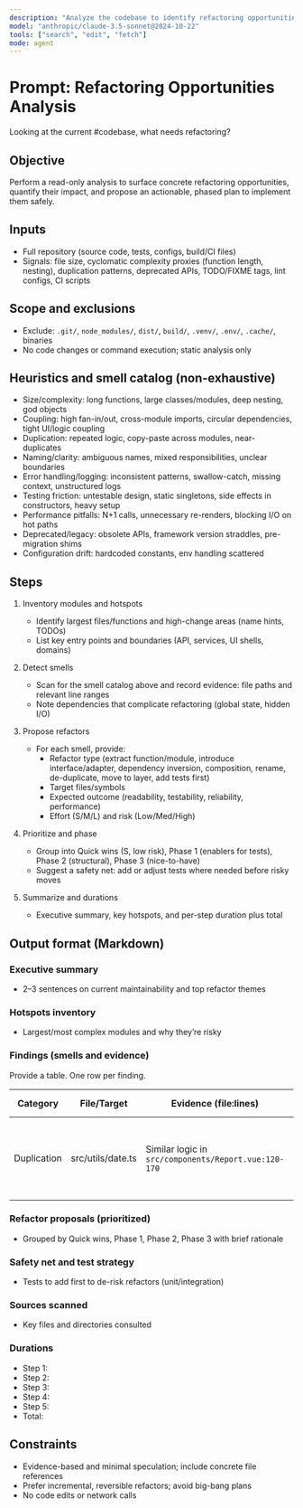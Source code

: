 ```yaml
---
description: "Analyze the codebase to identify refactoring opportunities with evidence, impact, and a prioritized plan"
model: "anthropic/claude-3.5-sonnet@2024-10-22"
tools: ["search", "edit", "fetch"]
mode: agent
---
```


# Prompt: Refactoring Opportunities Analysis

Looking at the current #codebase, what needs refactoring?

## Objective

Perform a read-only analysis to surface concrete refactoring opportunities, quantify their impact, and propose an actionable, phased plan to implement them safely.

## Inputs

- Full repository (source code, tests, configs, build/CI files)
- Signals: file size, cyclomatic complexity proxies (function length, nesting), duplication patterns, deprecated APIs, TODO/FIXME tags, lint configs, CI scripts

## Scope and exclusions

- Exclude: `.git/`, `node_modules/`, `dist/`, `build/`, `.venv/`, `.env/`, `.cache/`, binaries
- No code changes or command execution; static analysis only

## Heuristics and smell catalog (non-exhaustive)

- Size/complexity: long functions, large classes/modules, deep nesting, god objects
- Coupling: high fan-in/out, cross-module imports, circular dependencies, tight UI/logic coupling
- Duplication: repeated logic, copy-paste across modules, near-duplicates
- Naming/clarity: ambiguous names, mixed responsibilities, unclear boundaries
- Error handling/logging: inconsistent patterns, swallow-catch, missing context, unstructured logs
- Testing friction: untestable design, static singletons, side effects in constructors, heavy setup
- Performance pitfalls: N+1 calls, unnecessary re-renders, blocking I/O on hot paths
- Deprecated/legacy: obsolete APIs, framework version straddles, pre-migration shims
- Configuration drift: hardcoded constants, env handling scattered

## Steps

1. Inventory modules and hotspots

   - Identify largest files/functions and high-change areas (name hints, TODOs)
   - List key entry points and boundaries (API, services, UI shells, domains)

2. Detect smells

   - Scan for the smell catalog above and record evidence: file paths and relevant line ranges
   - Note dependencies that complicate refactoring (global state, hidden I/O)

3. Propose refactors

   - For each smell, provide:
     - Refactor type (extract function/module, introduce interface/adapter, dependency inversion, composition, rename, de-duplicate, move to layer, add tests first)
     - Target files/symbols
     - Expected outcome (readability, testability, reliability, performance)
     - Effort (S/M/L) and risk (Low/Med/High)

4. Prioritize and phase

   - Group into Quick wins (S, low risk), Phase 1 (enablers for tests), Phase 2 (structural), Phase 3 (nice-to-have)
   - Suggest a safety net: add or adjust tests where needed before risky moves

5. Summarize and durations
   - Executive summary, key hotspots, and per-step duration plus total

## Output format (Markdown)

### Executive summary

- 2–3 sentences on current maintainability and top refactor themes

### Hotspots inventory

- Largest/most complex modules and why they’re risky

### Findings (smells and evidence)

Provide a table. One row per finding.

| Category    | File/Target       | Evidence (file:lines)                                | Impact                     | Proposed refactor                                   | Effort | Risk |
| ----------- | ----------------- | ---------------------------------------------------- | -------------------------- | --------------------------------------------------- | ------ | ---- |
| Duplication | src/utils/date.ts | Similar logic in `src/components/Report.vue:120-170` | Bug risk, maintenance cost | Extract shared date formatting util; dedupe callers | S      | Low  |

### Refactor proposals (prioritized)

- Grouped by Quick wins, Phase 1, Phase 2, Phase 3 with brief rationale

### Safety net and test strategy

- Tests to add first to de-risk refactors (unit/integration)

### Sources scanned

- Key files and directories consulted

### Durations

- Step 1: <duration>
- Step 2: <duration>
- Step 3: <duration>
- Step 4: <duration>
- Step 5: <duration>
- Total: <duration>

## Constraints

- Evidence-based and minimal speculation; include concrete file references
- Prefer incremental, reversible refactors; avoid big-bang plans
- No code edits or network calls
